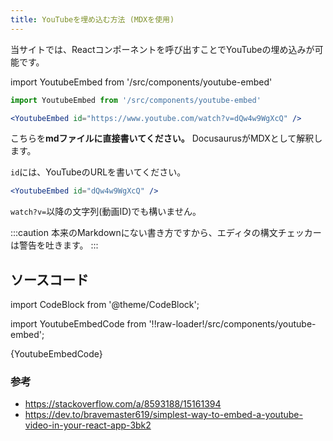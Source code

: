 ```yaml
---
title: YouTubeを埋め込む方法 (MDXを使用)
---
```


当サイトでは、Reactコンポーネントを呼び出すことでYouTubeの埋め込みが可能です。

import YoutubeEmbed from '/src/components/youtube-embed'

<YoutubeEmbed id="https://www.youtube.com/watch?v=dQw4w9WgXcQ" />

```jsx
import YoutubeEmbed from '/src/components/youtube-embed'

<YoutubeEmbed id="https://www.youtube.com/watch?v=dQw4w9WgXcQ" />
```

こちらを**mdファイルに直接書いてください。** DocusaurusがMDXとして解釈します。

`id`には、YouTubeのURLを書いてください。

```jsx
<YoutubeEmbed id="dQw4w9WgXcQ" />
```

`watch?v=`以降の文字列(動画ID)でも構いません。

:::caution
本来のMarkdownにない書き方ですから、エディタの構文チェッカーは警告を吐きます。
:::

## ソースコード

import CodeBlock from '@theme/CodeBlock';

import YoutubeEmbedCode from '!!raw-loader!/src/components/youtube-embed';

<CodeBlock className="language-jsx">{YoutubeEmbedCode}</CodeBlock>

### 参考

- https://stackoverflow.com/a/8593188/15161394
- https://dev.to/bravemaster619/simplest-way-to-embed-a-youtube-video-in-your-react-app-3bk2

